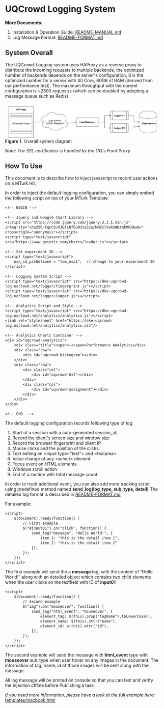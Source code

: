 # UQCrowd Logging System

**More Documents:**

1. Installation & Operation Guide: [README-MANUAL.md](README-MANUAL.md)
1. Log Message Format: [README-FORMAT.md](README-FORMAT.md)

## System Overall

The UQCrowd-Logging system uses HAProxy as a reverse proxy to distribute the incoming requests to multiple backends,
the optimized number of backends depends on the server's configuration, 8 is the optimized number for a server
with 40 Core, 60GB of RAM (derived from our performance test). The maximum throughput with the current configuration
 is ~2300 request/s (which can be doubled by adopting a message queue such as Redis)

![](docs/diagram.png)
**Figure 1.** Overall system diagram

_Note: The SSL certificates is handled by the UQ's Front Proxy._

## How To Use

This document is to describe how to inject javascript to record user actions on a MTurk Hit,

In order to inject the default logging configuration, you can simply embed the following script on top of your MTurk Template:

    <!-- BEGIN -->
    
    <!-- Jquery and Google Chart Library -->
    <script src="https://code.jquery.com/jquery-3.3.1.min.js" integrity="sha256-FgpCb/KJQlLNfOu91ta32o/NMZxltwRo8QtmkMRdAu8=" crossorigin="anonymous"></script>
    <script type="text/javascript" src="https://www.gstatic.com/charts/loader.js"></script>
    
    <!-- Set experiment ID -->
    <script type="text/javascript">
        exp_id_preDefined = "tom_exp1";  // change to your experiment ID
    </script>
    
    <!-- Logging System Script -->
    <script type="text/javascript" src="https://dke-uqcrowd-log.uqcloud.net/logger/fingerprint.js"></script>
    <script type="text/javascript" src="https://dke-uqcrowd-log.uqcloud.net/logger/logger.js"></script>
    
    <!-- Analytics Script and Style -->
    <script type="text/javascript" src="https://dke-uqcrowd-log.uqcloud.net/analytics/analytics.js"></script>
    <link rel="stylesheet" href="https://dke-uqcrowd-log.uqcloud.net/analytics/analytics.css"/>
    
    <!-- Analytics Charts Container -->
    <div id="uqcrowd-analytics">
        <div class="title"><span>+</span>Performance Analytics</div>
        <div class="row">
            <div id="uqcrowd-histogram"></div>
        </div>
        <div class="row">
            <div class="col">
                <div id="uqcrowd-hit"></div>
            </div>
            <div class="col">
                <div id="uqcrowd-assignment"></div>
            </div>
        </div>
    </div>
    
    <!-- END  -->

The default logging configuration records following type of log:

1. Start of a session with a auto-generated session_id,
1. Record the client's screen size and window size 
1. Record the browser fingerprint and client IP
1. Mouse clicks and the position of the clicks
1. Text editing on \<input type="text"\> and \<textarea\>
1. Value change of any \<select\> element
1. Focus event on HTML elements
1. Windows scroll action
1. End of a section with total message count.


In order to track additional event, you can also add more tracking script using predefined method named **send_log(log_type, sub_type, detail)**
The detailed log format is described in [README-FORMAT.md](README-FORMAT.md)


For example: 

    <script>
        $(document).ready(function() {
            // First example 
            $("#input01").on("click", function() {
                send_log("message", "Hello World!", {
                    item_1: "this is the detail item 1",
                    item_2: "this is the detail item 2"
                });
            });  
        });
    </script>
    
The first example will send the a **message** log, with the content of "Hello World!" along with an detailed object which contains two child elements when the
user clicks on the textfield with ID of **input01**

    <script>
        $(document).ready(function() {
            // Second example 
            $("img").on("mouseover", function() {
                send_log("html_event", "mouseover", {
                    element_tag: $(this).prop("tagName").toLowerCase(),
                    element_name: $(this).attr("name"),
                    element_id: $(this).attr("id"),
                });
            });      
        });
    </script>

The second example will send the message with **html_event** type with **mouseover** sub_type when user hover on any images
in the document. The information of tag, name, id of those images will be sent along with the message.

All log message will be printed on console so that you can test and verify the injection offline before Publishing a task

*If you need more information, please have a look at the full example here:* [templates/macbook.html](./templates/macbook.html)
